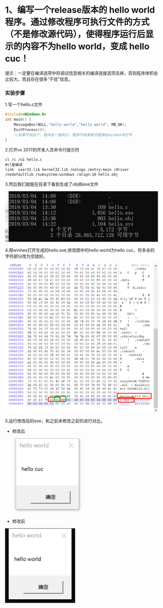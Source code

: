 # 1、编写一个release版本的 hello world 程序。通过修改程序可执行文件的方式（不是修改源代码），使得程序运行后显示的内容不为hello world，变成 hello cuc！
提示：一定要在编译选项中将调试信息相关的编译连接选项去掉，否则程序体积会比较大，而且存在很多“干扰”信息。

### 实验步骤

1.写一个hello.c文件

```c
#include<Windows.h>
int main() {
	MessageBox(NULL,"hello world","hello world", MB_OK);
	ExitProcess(0);
    //如果不加这个，程序会一直执行，程序不结束就不能够在winhex中打开
}
```

2.打开vs 2017的开发人员命令行提示符

```
cl /c /o1 hello.c
#cl是编译
link  user32.lib kernel32.lib /nologo /entry:main /driver /nodefaultlib /subsystem:windows /align:16 hello.obj
```

3.然后我们就能在目录下看到生成了obj和exe文件

![](2.png)

4.用winhex打开生成的hello.exe,修改图中的hello world为hello cuc，将多余的字符部分改为空就好。

![](1.png)

5.运行修改后的exe，和之前未修改之前的进行对比。

- 修改后

  ![](3.png)

- 修改前

![](4.png)